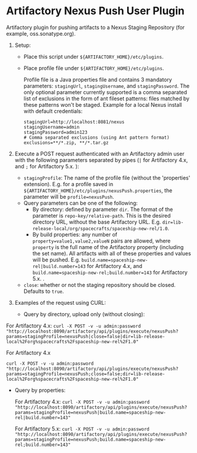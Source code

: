 Artifactory Nexus Push User Plugin
==================================

Artifactory plugin for pushing artifacts to a Nexus Staging Repository (for
example, oss.sonatype.org).

1. Setup:
   - Place this script under `${ARTIFACTORY_HOME}/etc/plugins`.
   - Place profile file under `${ARTIFACTORY_HOME}/etc/plugins`.

     Profile file is a Java properties file and contains 3 mandatory parameters:
     `stagingUrl`, `stagingUsername`, and `stagingPassword`. The only optional
     parameter currently supported is a comma separated list of exclusions in
     the form of ant fileset patterns: files matched by these patterns won't be
     staged. Example for a local Nexus install with default credentials:

     ```
     stagingUrl=http://localhost:8081/nexus
     stagingUsername=admin
     stagingPassword=admin123
     # Comma separated exclusions (using Ant pattern format)
     exclusions=**/*.zip, **/*.tar.gz
     ```

2. Execute a POST request authenticated with an Artifactory admin user with the
   following parameters separated by pipes (`|` for Artifactory 4.x, and `;` for Artifactory 5.x. ):
   - `stagingProfile`: The name of the profile file (without the 'properties'
     extension). E.g. for a profile saved in
     `${ARTIFACTORY_HOME}/etc/plugins/nexusPush.properties`, the parameter will
     be `profile=nexusPush`.
   - Query parameters can be one of the following:
     * By directory: defined by parameter `dir`. The format of the parameter is
       `repo-key/relative-path`. This is the desired directory URL, without the
       base Artifactory URL. E.g.
       `dir=lib-release-local/org/spacecrafts/spaceship-new-rel/1.0`.
     * By build properties: any number of `property=value1,value2,valueN` pairs
       are allowed, where `property` is the full name of the Artifactory
       property (including the set name). All artifacts with all of these
       properties and values will be pushed. E.g.
       `build.name=spaceship-new-rel|build.number=143` for Artifactory 4.x, and `build.name=spaceship-new-rel;build.number=143` for Artifactory 5.x. .
   - `close`: whether or not the staging repository should be closed. Defaults
     to `true`.

3. Examples of the request using CURL:
   - Query by directory, upload only (without closing):
   
   
 For Artifactory 4.x:
`curl -X POST -v -u admin:password "http://localhost:8090/artifactory/api/plugins/execute/nexusPush?params=stagingProfile=nexusPush|close=false|dir=lib-release-local%2Forg%spacecrafts%2Fspaceship-new-rel%2F1.0"` 
     
     
 For Artifactory 4.x
 
 `curl -X POST -v -u admin:password "http://localhost:8090/artifactory/api/plugins/execute/nexusPush?params=stagingProfile=nexusPush;close=false;dir=lib-release-local%2Forg%spacecrafts%2Fspaceship-new-rel%2F1.0"`
 
 
 
   - Query by properties:
     
     
     For Artifactory 4.x:
     `curl -X POST -v -u admin:password "http://localhost:8090/artifactory/api/plugins/execute/nexusPush?params=stagingProfile=nexusPush|build.name=spaceship-new-rel|build.number=143"` 
     
     
     For Artifactory 5.x:
     `curl -X POST -v -u admin:password "http://localhost:8090/artifactory/api/plugins/execute/nexusPush?params=stagingProfile=nexusPush;build.name=spaceship-new-rel;build.number=143"`  
